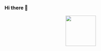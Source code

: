 ### Hi there 👋
<div id="header" align="center">
    <img src="https://media.giphy.com/media/RbDKaczqWovIugyJmW/giphy.gif" width="100"/>
</div>

<!--
**gslant/gslant** is a ✨ _special_ ✨ repository because its `README.md` (this file) appears on your GitHub profile.

Here are some ideas to get you started:

- 🔭 I’m currently working on ...
- 🌱 I’m currently learning ...
- 👯 I’m looking to collaborate on ...
- 🤔 I’m looking for help with ...
- 💬 Ask me about ...
- 📫 How to reach me: ...
- 😄 Pronouns: ...
- ⚡ Fun fact: ...
-->
